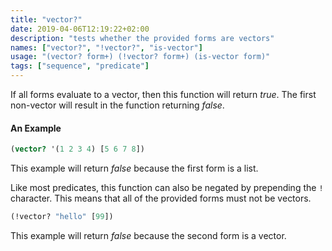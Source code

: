 ```yaml
---
title: "vector?"
date: 2019-04-06T12:19:22+02:00
description: "tests whether the provided forms are vectors"
names: ["vector?", "!vector?", "is-vector"]
usage: "(vector? form+) (!vector? form+) (is-vector form)"
tags: ["sequence", "predicate"]
---
```

If all forms evaluate to a vector, then this function will return _true_. The first non-vector will result in the function returning _false_.

#### An Example

```clojure
(vector? '(1 2 3 4) [5 6 7 8])
```

This example will return _false_ because the first form is a list.

Like most predicates, this function can also be negated by prepending the `!` character. This means that all of the provided forms must not be vectors.

```clojure
(!vector? "hello" [99])
```

This example will return _false_ because the second form is a vector.
